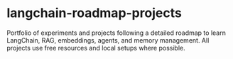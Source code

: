 # langchain-roadmap-projects
Portfolio of experiments and projects following a detailed roadmap to learn LangChain, RAG, embeddings, agents, and memory management. All projects use free resources and local setups where possible.
